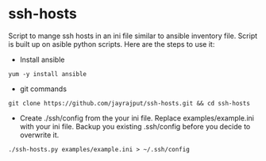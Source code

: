 # ssh-hosts

Script to mange ssh hosts in an ini file similar to ansible inventory file.
Script is built up on asible python scripts. Here are the steps to use it:

- Install ansible

```
yum -y install ansible
```

- git commands
```
git clone https://github.com/jayrajput/ssh-hosts.git && cd ssh-hosts
```

- Create ./ssh/config from the your ini file. Replace examples/example.ini with
your ini file. Backup you existing .ssh/config before you decide to overwrite it.

```
./ssh-hosts.py examples/example.ini > ~/.ssh/config
```
